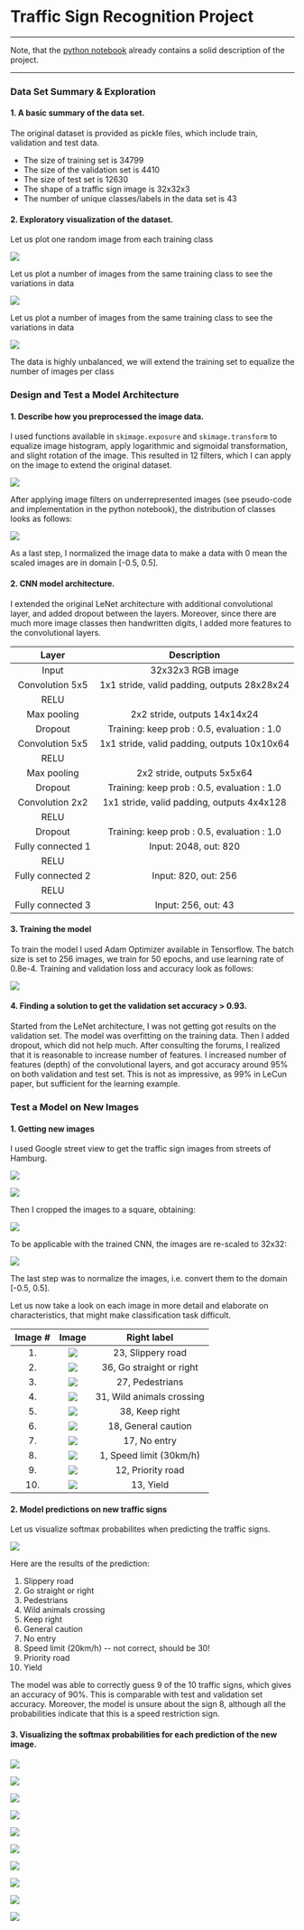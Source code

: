 # **Traffic Sign Recognition Project** 

---

[//]: # (Image References)

[image1]: ./img/writeup_img1.png "Images of different classes"
[image2]: ./img/writeup_img2.png "Images of the same class"
[image3]: ./img/writeup_img3.png "Image distribution per class in original training dataset"
[image4]: ./img/writeup_img4.png "Image filters"
[image5]: ./img/writeup_img5.png "Image distribution in extended training datatset"
[image6]: ./img/writeup_img6.png "Loss and Accuracy"
[image7]: ./img/writeup_img7.png "Traffic Sign Images in wild 1"
[image8]: ./img/writeup_img8.png "Traffic Sign Images in wild 2"
[image9]: ./img/writeup_img9.png "Cropped traffic sign images"
[image10]: ./img/writeup_img10.png "Scaled traffic sign images"
[image11]: ./img/writeup_img11.png "Soft Max probabilities"
[image12]: ./img/writeup_img12.png "Soft Max for sign 1"
[image13]: ./img/writeup_img13.png "Soft Max for sign 2"
[image14]: ./img/writeup_img14.png "Soft Max for sign 3"
[image15]: ./img/writeup_img15.png "Soft Max for sign 4"
[image16]: ./img/writeup_img16.png "Soft Max for sign 5"
[image17]: ./img/writeup_img17.png "Soft Max for sign 6"
[image18]: ./img/writeup_img18.png "Soft Max for sign 7"
[image19]: ./img/writeup_img19.png "Soft Max for sign 8"
[image20]: ./img/writeup_img20.png "Soft Max for sign 9"
[image21]: ./img/writeup_img21.png "Soft Max for sign 10"
[image22]: ./img/new_square_img_1.png  "Cropped sign 1" 
[image23]: ./img/new_square_img_2.png  "Cropped sign 2" 
[image24]: ./img/new_square_img_3.png  "Cropped sign 3" 
[image25]: ./img/new_square_img_4.png  "Cropped sign 4" 
[image26]: ./img/new_square_img_5.png  "Cropped sign 5" 
[image27]: ./img/new_square_img_6.png  "Cropped sign 6" 
[image28]: ./img/new_square_img_7.png  "Cropped sign 7" 
[image29]: ./img/new_square_img_8.png  "Cropped sign 8" 
[image30]: ./img/new_square_img_9.png  "Cropped sign 9" 
[image31]: ./img/new_square_img_10.png "Cropped sign 10" 

Note, that the [python notebook](https://github.com/selyunin/carnd_t1_p2/blob/master/Traffic_Sign_Classifier.ipynb) 
already contains a solid description of the project.

---

### Data Set Summary & Exploration

#### 1. A basic summary of the data set.

The original dataset is provided as pickle files, which include train, validation and test data.

* The size of training set is 34799
* The size of the validation set is 4410
* The size of test set is 12630
* The shape of a traffic sign image is 32x32x3
* The number of unique classes/labels in the data set is 43

#### 2. Exploratory visualization of the dataset.

Let us plot one random image from each training class

![ ][image1]

Let us plot a number of images from the same training class to see the variations in data

![ ][image2]

Let us plot a number of images from the same training class to see the variations in data

![ ][image3]

The data is highly unbalanced, we will extend the training set to equalize the number of images per class

### Design and Test a Model Architecture

#### 1. Describe how you preprocessed the image data. 

I used functions available in `skimage.exposure` and `skimage.transform`
to equalize image histogram, apply logarithmic and sigmoidal transformation, 
and slight rotation of the image. This resulted in 12 filters, which I can apply on the 
image to extend the original dataset.

![ ][image4]

After applying image filters on underrepresented images (see pseudo-code and implementation in the python notebook), 
the distribution of classes looks as follows:

![ ][image5]

As a last step, I normalized the image data to make a data with 0 mean the scaled images are 
in domain [-0.5, 0.5].


#### 2. CNN model architecture.

I extended the original LeNet architecture with additional convolutional layer, and added dropout between the layers.
Moreover, since there are much more image classes then handwritten digits, I added more features to the convolutional layers.

| Layer         		|     Description	        					| 
|:---------------------:|:---------------------------------------------:| 
| Input         		| 32x32x3 RGB image   							| 
| Convolution 5x5     	| 1x1 stride, valid padding, outputs 28x28x24 	|
| RELU					|												|
| Max pooling	      	| 2x2 stride,  outputs 14x14x24 				|
| Dropout				| Training: keep prob : 0.5, evaluation : 1.0	|
| Convolution 5x5	    | 1x1 stride, valid padding, outputs 10x10x64  	|
| RELU					|												|
| Max pooling	      	| 2x2 stride,  outputs 5x5x64 					|
| Dropout				| Training: keep prob : 0.5, evaluation : 1.0	|
| Convolution 2x2	    | 1x1 stride, valid padding, outputs 4x4x128  	|
| RELU					|												|
| Dropout				| Training: keep prob : 0.5, evaluation : 1.0	|
| Fully connected 1		| Input: 2048, out: 820							|
| RELU					|												|
| Fully connected 2		| Input: 820, out: 256 							|
| RELU					|												|
| Fully connected 3		| Input: 256, out: 43							|
 


#### 3. Training the model

To train the model I used Adam Optimizer available in Tensorflow.
The batch size is set to 256 images, we train for 50 epochs, and use learning rate of 0.8e-4.
Training and validation loss and accuracy look as follows:

![ ][image6]

#### 4. Finding a solution to get the validation set accuracy > 0.93. 

Started from the LeNet architecture, I was not getting got results on the validation set.
The model was overfitting on the training data. Then I added dropout, which did not help much.
After consulting the forums, I realized that it is reasonable to increase number of features.
I increased number of features (depth) of the convolutional layers, and got accuracy around
95% on both validation and test set. This is not as impressive, as 99% in LeCun paper, 
but sufficient for the learning example.

### Test a Model on New Images

#### 1. Getting new images

I used Google street view to get the traffic sign images from streets of Hamburg.

![ ][image7]

![ ][image8]

Then I cropped the images to a square, obtaining:

![ ][image9]

To be applicable with the trained CNN, the images are re-scaled to 32x32:

![ ][image10]

The last step was to normalize the images, i.e. convert them to the domain [-0.5, 0.5].

Let us now take a look on each image in more detail and elaborate on characteristics,
that might make classification task difficult.

| Image # | Image       	| Right label                 |
|:-------:|:---------------:|:---------------------------:|
| 1.      |  ![ ][image22] 	| 23, Slippery road           |
| 2.      |  ![ ][image23]	| 36, Go straight or right    |
| 3.      |  ![ ][image24]	| 27, Pedestrians             |
| 4.      |  ![ ][image25] 	| 31, Wild animals crossing   |
| 5.      |  ![ ][image26] 	| 38, Keep right              |
| 6.      |  ![ ][image27] 	| 18, General caution         |
| 7.      |  ![ ][image28]	| 17, No entry                |
| 8.      |  ![ ][image29] 	| 1,  Speed limit (30km/h)    |
| 9.      |  ![ ][image30] 	| 12, Priority road           |
| 10.     |  ![ ][image31] 	| 13, Yield                   |


#### 2.  Model predictions on new traffic signs 

Let us visualize softmax probabilites when predicting the traffic signs.

![ ][image11]

Here are the results of the prediction:
1.  Slippery road
2.  Go straight or right
3.  Pedestrians
4.  Wild animals crossing
5.  Keep right
6.  General caution
7.  No entry
8.  Speed limit (20km/h) -- not correct, should be 30!
9.  Priority road
10. Yield


The model was able to correctly guess 9 of the 10 traffic signs, which gives an accuracy of 90%. 
This is comparable with test and validation set accuracy. Moreover, the model is unsure about the sign
8, although all the probabilities indicate that this is a speed restriction sign.

#### 3. Visualizing the softmax probabilities for each prediction of the new image. 


![ ][image12]

![ ][image13]

![ ][image14]

![ ][image15]

![ ][image16]

![ ][image17]

![ ][image18]

![ ][image19]

![ ][image20]

![ ][image21]
